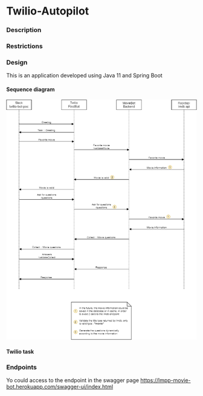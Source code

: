 # Twilio-Autopilot

### Description 
### Restrictions

### Design
This is an application developed using Java 11 and Spring Boot

#### Sequence diagram
![Diagram](diagram.png)

#### Twilio task


### Endpoints
Yo could access to  the endpoint in the swagger page
https://lmpp-movie-bot.herokuapp.com/swagger-ui/index.html


